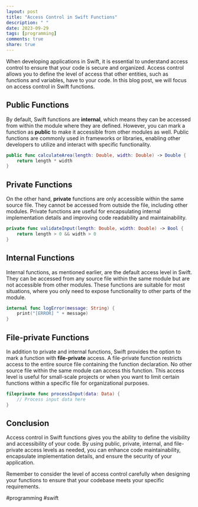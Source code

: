 ```yaml
---
layout: post
title: "Access Control in Swift Functions"
description: " "
date: 2023-09-29
tags: [programming]
comments: true
share: true
---
```


When developing applications in Swift, it is essential to understand access control to ensure that your code is secure and organized. Access control allows you to define the level of access that other entities, such as functions and variables, have to your code. In this blog post, we will focus on access control in Swift functions.

## Public Functions

By default, Swift functions are **internal**, which means they can be accessed from within the module where they are defined. However, you can mark a function as **public** to make it accessible from other modules as well. Public functions are commonly used in frameworks or libraries, enabling other developers to utilize and interact with specific functionality.

```swift
public func calculateArea(length: Double, width: Double) -> Double {
    return length * width
}
```
## Private Functions

On the other hand, **private** functions are only accessible within the same source file. They cannot be accessed from outside the file, including other modules. Private functions are useful for encapsulating internal implementation details and improving code readability and maintainability.

```swift
private func validateInput(length: Double, width: Double) -> Bool {
    return length > 0 && width > 0
}
```

## Internal Functions

Internal functions, as mentioned earlier, are the default access level in Swift. They can be accessed from any source file within the same module but are not accessible from other modules. These functions are suitable for most situations, where you only need to expose functionality to other parts of the module.

```swift
internal func logError(message: String) {
    print("[ERROR] " + message)
}
```

## File-private Functions

In addition to private and internal functions, Swift provides the option to mark a function with **file-private** access. A file-private function restricts access to the entire source file containing the function declaration. No other source file within the same module can access this function. This access level is useful for small-scale projects or when you want to limit certain functions within a specific file for organizational purposes.

```swift
fileprivate func processInput(data: Data) {
    // Process input data here
}
```

## Conclusion

Access control in Swift functions gives you the ability to define the visibility and accessibility of your code. By using public, private, internal, and file-private access levels as needed, you can enhance code maintainability, encapsulate implementation details, and ensure the security of your application.

Remember to consider the level of access control carefully when designing your functions to ensure that your codebase meets your specific requirements.

#programming #swift